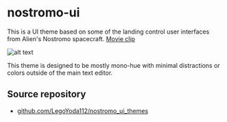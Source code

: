 # nostromo-ui 

This is a UI theme based on some of the landing control user interfaces from Alien's Nostromo spacecraft. [Movie clip](https://youtu.be/0k5eziWR7Gc?si=wKx8C5TjR9c1ueuY)

![alt text](https://preview.redd.it/nostromo-gui-sketches-by-john-lansdown-v0-thj4sm73uaqa1.jpg?width=640&crop=smart&auto=webp&s=e19cc30d03ea40917f9e249ff548adf3c4ed3cf6)

This theme is designed to be mostly mono-hue with minimal distractions or colors outside of the main text editor.


## Source repository
- [github.com/LegoYoda112/nostromo_ui_themes](https://github.com/LegoYoda112/nostromo_ui_themes)